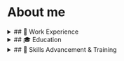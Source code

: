 # About me

<!--
**ivanjake/ivanjake** is a ✨ _special_ ✨ repository because its `README.md` (this file) appears on your GitHub profile.

Here are some ideas to get you started:

- 🔭 I’m currently working on ...
- 🌱 I’m currently learning ...
- 👯 I’m looking to collaborate on ...
- 🤔 I’m looking for help with ...
- 💬 Ask me about ...
- 📫 How to reach me: ...
- 😄 Pronouns: ...
- ⚡ Fun fact: ...
-->

<details>
<summary>## 💼 Work Experience</summary>

</details>

<details>
<summary>## 🎓 Education</summary>
2018-2022 University of the Philippines Los Baños, _BS Statistics_

2016-2018 First Asis Institute of Technology and Humanities, _Senior High School_

2012-2016 Lipa City Science High School, _Junior High School_
</details>

<details>
<summary>## 🌱 Skills Advancement & Training</summary>

</details>
